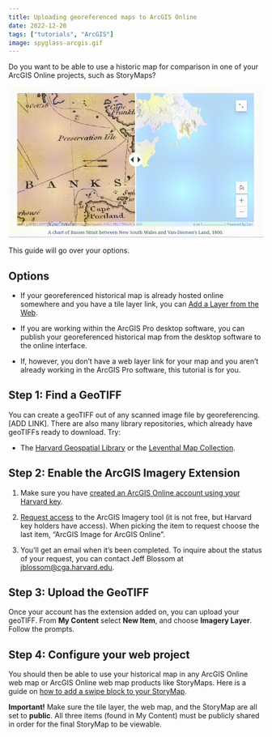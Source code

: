 ```yaml
---
title: Uploading georeferenced maps to ArcGIS Online
date: 2022-12-20
tags: ["tutorials", "ArcGIS"]
image: spyglass-arcgis.gif
---
```


Do you want to be able to use a historic map for comparison in one of your ArcGIS Online projects, such as StoryMaps?

![Screen recording of an old map compared to it's modern geography.](media/swipe.gif)

This guide will go over your options.

## Options

- If your georeferenced historical map is already hosted online somewhere and you have a tile layer link, you can [Add a Layer from the Web](https://doc.arcgis.com/en/arcgis-online/reference/add-layers.htm#ESRI_SECTION1_A82A515232CB4672838FEB9FCF8E76D8).

- If you are working within the ArcGIS Pro desktop software, you can publish your georeferenced historical map from the desktop software to the online interface.

- If, however, you don’t have a web layer link for your map and you aren’t already working in the ArcGIS Pro software, this tutorial is for you.

## Step 1: Find a GeoTIFF

You can create a geoTIFF out of any scanned image file by georeferencing. [ADD LINK]. There are also many library repositories, which already have geoTIFFs ready to download. Try:

- The [Harvard Geospatial Library](https://hgl.harvard.edu/?f%5Bdct_provenance_s%5D%5B%5D=Harvard&f%5Blayer_geom_type_s%5D%5B%5D=Raster&q=&search_field=all_fields) or the [Leventhal Map Collection](https://collections.leventhalmap.org/search?f%5Bgeoreferenced_bsi%5D%5B%5D=yes&q=).

## Step 2: Enable the ArcGIS Imagery Extension

1. Make sure you have [created an ArcGIS Online account using your Harvard key](https://gis.harvard.edu/arcgis-online).

2. [Request access](https://projects.iq.harvard.edu/cga-pin/request) to the ArcGIS Imagery tool (it is not free, but Harvard key holders have access). When picking the item to request choose the last item, “ArcGIS Image for ArcGIS Online”.

3. You’ll get an email when it’s been completed. To inquire about the status of your request, you can contact Jeff Blossom at jblossom@cga.harvard.edu. 

## Step 3: Upload the GeoTIFF

Once your account has the extension added on, you can upload your geoTIFF. From **My Content** select **New Item**, and choose **Imagery Layer**. Follow the prompts. 


## Step 4: Configure your web project

You should then be able to use your historical map in any ArcGIS Online web map or ArcGIS Online web map products like StoryMaps. Here is a guide on [how to add a swipe block to your StoryMap](https://storymaps.arcgis.com/stories/4afb9aefc2ff43fd81db3f74ddbf05d0).

**Important!** Make sure the tile layer, the web map, and the StoryMap are all set to **public**. All three items (found in My Content) must be publicly shared in order for the final StoryMap to be viewable.